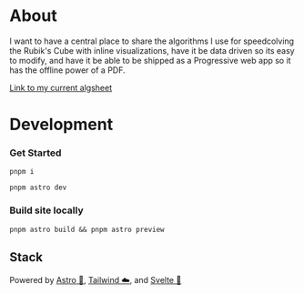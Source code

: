 # About
I want to have a central place to share the algorithms I use for speedcolving the Rubik's Cube with inline visualizations, have it be data driven so its easy to modify, and have it be able to be shipped as a Progressive web app so it has the offline power of a PDF.

[Link to my current algsheet](https://docs.google.com/spreadsheets/d/1L0iR5AyRh2sTWymHSD2MiTJXzl8IoxGzyuRgqEhttSs/edit#gid=1313953242)

# Development

### Get Started

```
pnpm i

pnpm astro dev
```

### Build site locally

```
pnpm astro build && pnpm astro preview
```

## Stack

Powered by [Astro 🚀](https://astro.build), [Tailwind ☁️](https://tailwindcss.com), and [Svelte 🦾](https://svelte.dev)
